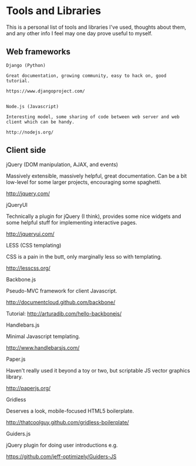 # Tools and Libraries

This is a personal list of tools and libraries I've used, thoughts about them, and any other info I feel may one day prove useful to myself.

## Web frameworks

    Django (Python)

    Great documentation, growing community, easy to hack on, good tutorial.

    https://www.djangoproject.com/


    Node.js (Javascript)

    Interesting model, some sharing of code between web server and web client which can be handy.

    http://nodejs.org/



## Client side

jQuery (DOM manipulation, AJAX, and events)

Massively extensible, massively helpful, great documentation. Can be a bit low-level for some larger projects, encouraging some spaghetti.

http://jquery.com/


jQueryUI

Technically a plugin for jQuery (I think), provides some nice widgets and some helpful stuff for implementing interactive pages.

http://jqueryui.com/


LESS (CSS templating)

CSS is a pain in the butt, only marginally less so with templating.

http://lesscss.org/


Backbone.js

Pseudo-MVC framework for client Javascript.

http://documentcloud.github.com/backbone/

Tutorial: http://arturadib.com/hello-backbonejs/


Handlebars.js

Minimal Javascript templating.

http://www.handlebarsjs.com/


Paper.js

Haven't really used it beyond a toy or two, but scriptable JS vector graphics library.

http://paperjs.org/


Gridless

Deserves a look, mobile-focused HTML5 boilerplate.

http://thatcoolguy.github.com/gridless-boilerplate/


Guiders.js

jQuery plugin for doing user introductions e.g.

https://github.com/jeff-optimizely/Guiders-JS



